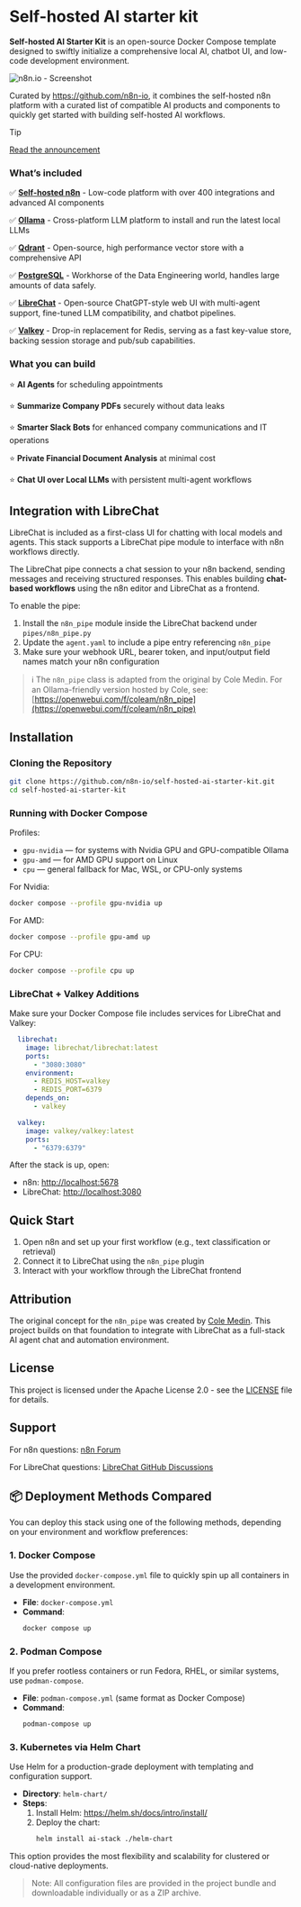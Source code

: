 # Self-hosted AI starter kit

**Self-hosted AI Starter Kit** is an open-source Docker Compose template designed to swiftly initialize a comprehensive local AI, chatbot UI, and low-code development environment.

![n8n.io - Screenshot](https://raw.githubusercontent.com/n8n-io/self-hosted-ai-starter-kit/main/assets/n8n-demo.gif)

Curated by <https://github.com/n8n-io>, it combines the self-hosted n8n
platform with a curated list of compatible AI products and components to
quickly get started with building self-hosted AI workflows.

> [!TIP]
> [Read the announcement](https://blog.n8n.io/self-hosted-ai/)

### What’s included

✅ [**Self-hosted n8n**](https://n8n.io/) - Low-code platform with over 400
integrations and advanced AI components

✅ [**Ollama**](https://ollama.com/) - Cross-platform LLM platform to install
and run the latest local LLMs

✅ [**Qdrant**](https://qdrant.tech/) - Open-source, high performance vector
store with a comprehensive API

✅ [**PostgreSQL**](https://www.postgresql.org/) - Workhorse of the Data
Engineering world, handles large amounts of data safely.

✅ [**LibreChat**](https://github.com/danny-avila/LibreChat) - Open-source ChatGPT-style web UI with multi-agent support, fine-tuned LLM compatibility, and chatbot pipelines.

✅ [**Valkey**](https://valkey.io/) - Drop-in replacement for Redis, serving as a fast key-value store, backing session storage and pub/sub capabilities.

### What you can build

⭐️ **AI Agents** for scheduling appointments

⭐️ **Summarize Company PDFs** securely without data leaks

⭐️ **Smarter Slack Bots** for enhanced company communications and IT operations

⭐️ **Private Financial Document Analysis** at minimal cost

⭐️ **Chat UI over Local LLMs** with persistent multi-agent workflows

## Integration with LibreChat

LibreChat is included as a first-class UI for chatting with local models and agents. This stack supports a LibreChat pipe module to interface with n8n workflows directly.

The LibreChat pipe connects a chat session to your n8n backend, sending messages and receiving structured responses. This enables building **chat-based workflows** using the n8n editor and LibreChat as a frontend.

To enable the pipe:
1. Install the `n8n_pipe` module inside the LibreChat backend under `pipes/n8n_pipe.py`
2. Update the `agent.yaml` to include a pipe entry referencing `n8n_pipe`
3. Make sure your webhook URL, bearer token, and input/output field names match your n8n configuration

> ℹ️ The `n8n_pipe` class is adapted from the original by Cole Medin. 
> For an Ollama-friendly version hosted by Cole, see: [https://openwebui.com/f/coleam/n8n_pipe](https://openwebui.com/f/coleam/n8n_pipe)

## Installation

### Cloning the Repository

```bash
git clone https://github.com/n8n-io/self-hosted-ai-starter-kit.git
cd self-hosted-ai-starter-kit
```

### Running with Docker Compose

Profiles:
- `gpu-nvidia` — for systems with Nvidia GPU and GPU-compatible Ollama
- `gpu-amd` — for AMD GPU support on Linux
- `cpu` — general fallback for Mac, WSL, or CPU-only systems

For Nvidia:
```bash
docker compose --profile gpu-nvidia up
```

For AMD:
```bash
docker compose --profile gpu-amd up
```

For CPU:
```bash
docker compose --profile cpu up
```

### LibreChat + Valkey Additions

Make sure your Docker Compose file includes services for LibreChat and Valkey:

```yaml
  librechat:
    image: librechat/librechat:latest
    ports:
      - "3080:3080"
    environment:
      - REDIS_HOST=valkey
      - REDIS_PORT=6379
    depends_on:
      - valkey

  valkey:
    image: valkey/valkey:latest
    ports:
      - "6379:6379"
```

After the stack is up, open:
- n8n: [http://localhost:5678](http://localhost:5678)
- LibreChat: [http://localhost:3080](http://localhost:3080)

## Quick Start

1. Open n8n and set up your first workflow (e.g., text classification or retrieval)
2. Connect it to LibreChat using the `n8n_pipe` plugin
3. Interact with your workflow through the LibreChat frontend

## Attribution

The original concept for the `n8n_pipe` was created by [Cole Medin](https://www.youtube.com/@ColeMedin). This project builds on that foundation to integrate with LibreChat as a full-stack AI agent chat and automation environment.

## License

This project is licensed under the Apache License 2.0 - see the
[LICENSE](LICENSE) file for details.

## Support

For n8n questions: [n8n Forum](https://community.n8n.io/)

For LibreChat questions: [LibreChat GitHub Discussions](https://github.com/danny-avila/LibreChat/discussions)
## 📦 Deployment Methods Compared

You can deploy this stack using one of the following methods, depending on your environment and workflow preferences:

### 1. Docker Compose

Use the provided `docker-compose.yml` file to quickly spin up all containers in a development environment.

- **File**: `docker-compose.yml`
- **Command**:
  ```bash
  docker compose up
  ```

### 2. Podman Compose

If you prefer rootless containers or run Fedora, RHEL, or similar systems, use `podman-compose`.

- **File**: `podman-compose.yml` (same format as Docker Compose)
- **Command**:
  ```bash
  podman-compose up
  ```

### 3. Kubernetes via Helm Chart

Use Helm for a production-grade deployment with templating and configuration support.

- **Directory**: `helm-chart/`
- **Steps**:
  1. Install Helm: https://helm.sh/docs/intro/install/
  2. Deploy the chart:
     ```bash
     helm install ai-stack ./helm-chart
     ```

This option provides the most flexibility and scalability for clustered or cloud-native deployments.

> Note: All configuration files are provided in the project bundle and downloadable individually or as a ZIP archive.